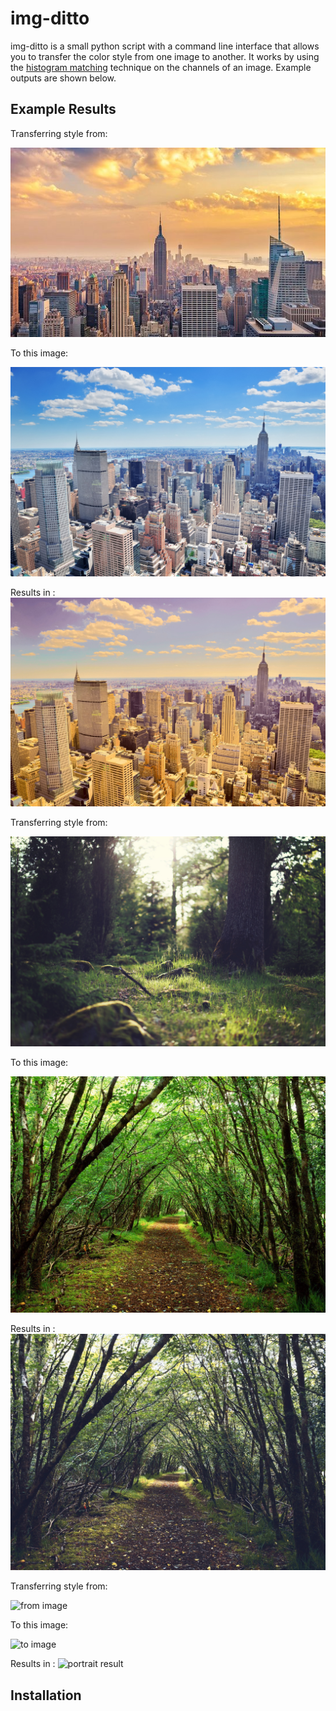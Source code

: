 # img-ditto
img-ditto is a small python script with a command line interface that 
allows you to transfer the color style from one image to another. It works by 
using the [histogram matching](https://en.wikipedia.org/wiki/Histogram_matching)
technique on the channels of an image. Example outputs are shown below.

## Example Results
Transferring style from:

![ from image ](examples/ny_from.jpg)

To this image:

![to image](examples/ny_to.jpg)

Results in :
![New York result](examples/ny_lab.jpg)

Transferring style from:

![ from image ](examples/forest_from.jpg)

To this image:

![to image](examples/forest_to.jpg)

Results in :
![Forest result](examples/forest_lab.jpg)

Transferring style from:

![ from image ](examples/portrait_from.jpg)

To this image:

![to image](examples/portrait_to.jpg)

Results in :
![portrait result](examples/portrait_lab.jpg)

## Installation

